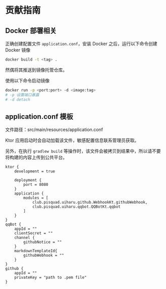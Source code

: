 # 贡献指南

## Docker 部署相关

正确创建配置文件 `application.conf`，安装 Docker 之后，运行以下命令创建 Docker 镜像

```bash
docker build -t <tag> .
```

然偶将其推送到镜像托管仓库。

使用以下命令启动镜像

```bash
docker run -p <port:port> -d <image:tag>
# -p 设置端口暴露
# -d detach
```

## application.conf 模板

文件路径：src/main/resources/application.conf

Ktor 应用启动时会自动加载该文件，敏感配置信息联系管理员获取。

另外，在执行 `gradlew build` 等操作时，该文件会被拷贝到结果中，所以请不要将构建的内容上传到公共平台。

```text
ktor {
    development = true

    deployment {
        port = 8080
    }
    application {
        modules = [
            club.pisquad.uiharu.github.WebhookKt.githubWebhook,
            club.pisquad.uiharu.qqbot.QQBotKt.qqbot
        ]
    }
}
qqBot {
    appId = ""
    clientSecret = ""
    channel {
        githubNotice = ""
    }
    markdownTemplateId{
        githubWebhook = ""
    }
}
github {
    appId = ""
    privateKey = "path to .pem file"
}
```